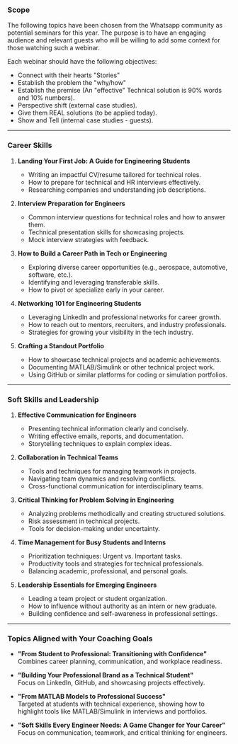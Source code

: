 ### Scope
The following topics have been chosen from the Whatsapp community as potential seminars for this year. 
The purpose is to have an engaging audience and relevant guests who will be willing to add some context for those watching such a webinar.

Each webinar should have the following objectives:
- Connect with their hearts "Stories"
- Establish the problem the "why/how"
- Establish the premise (An "effective" Technical solution is 90% words and 10% numbers).
- Perspective shift (external case studies).
- Give them REAL solutions (to be applied today).
- Show and Tell (internal case studies - guests).

---

### **Career Skills**
1. **Landing Your First Job: A Guide for Engineering Students**
   - Writing an impactful CV/resume tailored for technical roles.
   - How to prepare for technical and HR interviews effectively.
   - Researching companies and understanding job descriptions.

3. **Interview Preparation for Engineers**
   - Common interview questions for technical roles and how to answer them.
   - Technical presentation skills for showcasing projects.
   - Mock interview strategies with feedback.

4. **How to Build a Career Path in Tech or Engineering**
   - Exploring diverse career opportunities (e.g., aerospace, automotive, software, etc.).
   - Identifying and leveraging transferable skills.
   - How to pivot or specialize early in your career.

5. **Networking 101 for Engineering Students**
   - Leveraging LinkedIn and professional networks for career growth.
   - How to reach out to mentors, recruiters, and industry professionals.
   - Strategies for growing your visibility in the tech industry.

6. **Crafting a Standout Portfolio**
   - How to showcase technical projects and academic achievements.
   - Documenting MATLAB/Simulink or other technical project work.
   - Using GitHub or similar platforms for coding or simulation portfolios.

---

### **Soft Skills and Leadership**
1. **Effective Communication for Engineers**
   - Presenting technical information clearly and concisely.
   - Writing effective emails, reports, and documentation.
   - Storytelling techniques to explain complex ideas.

2. **Collaboration in Technical Teams**
   - Tools and techniques for managing teamwork in projects.
   - Navigating team dynamics and resolving conflicts.
   - Cross-functional communication for interdisciplinary teams.

3. **Critical Thinking for Problem Solving in Engineering**
   - Analyzing problems methodically and creating structured solutions.
   - Risk assessment in technical projects.
   - Tools for decision-making under uncertainty.

4. **Time Management for Busy Students and Interns**
   - Prioritization techniques: Urgent vs. Important tasks.
   - Productivity tools and strategies for technical professionals.
   - Balancing academic, professional, and personal goals.

5. **Leadership Essentials for Emerging Engineers**
   - Leading a team project or student organization.
   - How to influence without authority as an intern or new graduate.
   - Building confidence and self-awareness in professional settings.

---

### **Topics Aligned with Your Coaching Goals**
- **"From Student to Professional: Transitioning with Confidence"**  
   Combines career planning, communication, and workplace readiness.
  
- **"Building Your Professional Brand as a Technical Student"**  
   Focus on LinkedIn, GitHub, and showcasing projects effectively.

- **"From MATLAB Models to Professional Success"**  
   Targeted at students with technical experience, showing how to highlight tools like MATLAB/Simulink in interviews and portfolios.

- **"Soft Skills Every Engineer Needs: A Game Changer for Your Career"**  
   Focus on communication, teamwork, and critical thinking for engineers.
